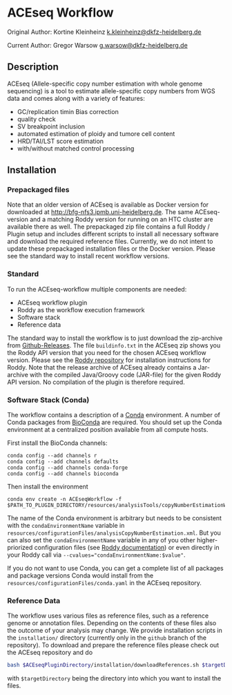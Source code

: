 # ACEseq Workflow

Original Author: Kortine Kleinheinz
k.kleinheinz@dkfz-heidelberg.de

Current Author: Gregor Warsow
g.warsow@dkfz-heidelberg.de

## Description
ACEseq (Allele-specific copy number estimation with whole genome sequencing) is a tool to estimate allele-specific copy numbers from WGS data and comes along with a variety of features:
* GC/replication timin Bias correction
* quality check
* SV breakpoint inclusion
* automated estimation of ploidy and tumore cell content
* HRD/TAI/LST score estimation
* with/without matched control processing

## Installation

### Prepackaged files

Note that an older version of ACEseq is available as Docker version for downloaded at http://bfg-nfs3.ipmb.uni-heidelberg.de. The same ACEseq-version and a matching Roddy version for running on an HTC cluster are available there as well. The prepackaged zip file contains a full Roddy / Plugin setup and includes different scripts to install all necessary software and download the required reference files. Currently, we do not intent to update these prepackaged installation files or the Docker version. Please see the standard way to install recent workflow versions.

### Standard

To run the ACEseq-workflow multiple components are needed:

  * ACEseq workflow plugin
  * Roddy as the workflow execution framework
  * Software stack
  * Reference data

The standard way to install the workflow is to just download the zip-archive from [Github-Releases](https://github.com/eilslabs/ACEseqWorkflow/releases). The file `buildinfo.txt` in the ACEseq zip shows you the Roddy API version that you need for the chosen ACEseq workflow version. Please see the [Roddy repository](https://github.com/TheRoddyWMS/Roddy) for installation instructions for Roddy. Note that the release archive of ACEseq already contains a Jar-archive with the compiled Java/Groovy code (JAR-file) for the given Roddy API version. No compilation of the plugin is therefore required.

### Software Stack (Conda)

The workflow contains a description of a [Conda](https://conda.io/docs/) environment. A number of Conda packages from [BioConda](https://bioconda.github.io/index.html) are required. You should set up the Conda environment at a centralized position available from all compute hosts.

First install the BioConda channels:
```
conda config --add channels r
conda config --add channels defaults
conda config --add channels conda-forge
conda config --add channels bioconda
```

Then install the environment

```
conda env create -n ACEseqWorkflow -f $PATH_TO_PLUGIN_DIRECTORY/resources/analysisTools/copyNumberEstimationWorkflow/environments/conda.yml
```

The name of the Conda environment is arbitrary but needs to be consistent with the `condaEnvironmentName` variable in `resources/configurationFiles/analysisCopyNumberEstimation.xml`. But you can also set the `condaEnvironmentName` variable in any of you other higher-priorized configuration files (see [Roddy documentation](http://roddy-documentation.readthedocs.io/)) or even directly in your Roddy call via `--cvalues="condaEnvironmentName:$value"`.

If you do not want to use Conda, you can get a complete list of all packages and package versions Conda would install from the `resources/configurationFiles/conda.yaml` in the ACEseq repository.

### Reference Data

The workflow uses various files as reference files, such as a reference genome or annotation files. Depending on the contents of these files also the outcome of your analysis may change. We provide installation scripts in the `installation/` directory (currently only in the `github` branch of the repository). To download and prepare the reference files please check out the ACEseq repository and do

```bash
bash $ACEseqPluginDirectory/installation/downloadReferences.sh $targetDirectory
```

with `$targetDirectory` being the directory into which you want to install the files.



